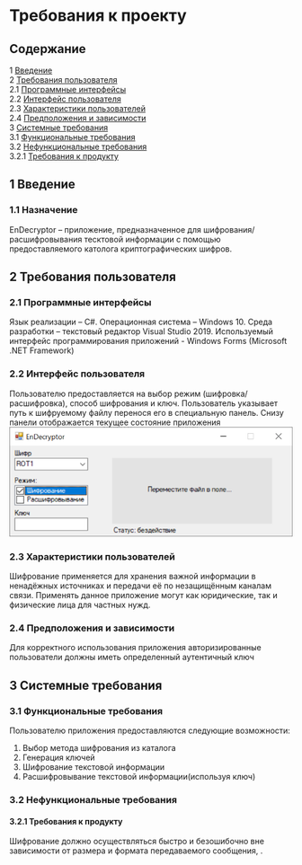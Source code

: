 # Требования к проекту
## Содержание
1 [Введение](#1-введение)\
2 [Требования пользователя](#2-требования-пользователя)\
 2.1 [Программные интерфейсы](#21-программные-интерфейсы)\
 2.2 [Интерфейс пользователя](#22-интерфейс-пользователя)\
 2.3 [Характеристики пользователей](#23-характеристики-пользователей)\
 2.4 [Предположения и зависимости](#24-предположения-и-зависимости)\
3 [Системные требования](#3-системные-требования)\
 3.1 [Функциональные требования](#31-функциональные-требования)\
 3.2 [Нефункциональные требования](#32-нефункциональные-требования)\
  3.2.1 [Требования к продукту](#321-требования-к-продукту)
## 1 Введение
### 1.1 Назначение
EnDecryptor – приложение, предназначенное для шифрования/расшифровывания тесктовой информации c помощью предоставляемого католога криптографических шифров.
## 2 Требования пользователя
### 2.1 Программные интерфейсы
Язык реализации – C#. Операционная система – Windows 10. Среда разработки – текстовый редактор Visual Studio 2019.
Используемый интерфейс программирования приложений - Windows Forms (Microsoft .NET Framework)
### 2.2 Интерфейс пользователя
Пользователю предоставляется на выбор режим (шифровка/расшифровка), способ шифрования и ключ.
Пользователь указывает путь к шифруемому файлу перенося его в специальную панель. Снизу панели отображается текущее состояние приложения
![alt text](https://github.com/APridy/EnDecryptor/blob/main/Documents/Mockup/Mockup.png)
### 2.3 Характеристики пользователей
Шифрование применяется для хранения важной информации в ненадёжных источниках и передачи её по незащищённым каналам связи. Применять данное приложение могут как юридические, так и физические лица для частных нужд.
### 2.4 Предположения и зависимости
Для корректного использования приложения авторизированные пользователи должны иметь определенный аутентичный ключ
## 3 Системные требования
### 3.1 Функциональные требования
Пользователю приложения предоставляются следующие возможности:
1. Выбор метода шифрования из каталога
2. Генерация ключей
3. Шифрование текстовой информации
4. Расшифровывание текстовой информации(используя ключ)
### 3.2 Нефункциональные требования
#### 3.2.1 Требования к продукту
Шифрование должно осуществляться быстро и безошибочно вне зависимости от размера и формата передаваемого сообщения, . 
